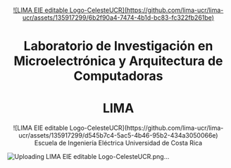 <!-- PROJECT LOGO -->
<br />
<div align="center">
  <a href="https://github.com/lima-ucr">
![LIMA EIE editable Logo-CelesteUCR](https://github.com/lima-ucr/lima-ucr/assets/135917299/6b2f90a4-7474-4b1d-bc83-fc322fb261be) 
  </a>

  <h1 align="center">Laboratorio de Investigación en Microelectrónica y Arquitectura de Computadoras</h1>
  <h1 align="center">LIMA</h1>![LIMA EIE editable Logo-CelesteUCR](https://github.com/lima-ucr/lima-ucr/assets/135917299/d545b7c4-5ac5-4b46-95b2-434a3050066e)

  </h2>Escuela de Ingeniería Eléctrica</h2>
  </h2>Universidad de Costa Rica</h2>
</div>

![Uploading LIMA EIE editable Logo-CelesteUCR.png…]()
